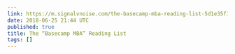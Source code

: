```yaml
---
link: https://m.signalvnoise.com/the-basecamp-mba-reading-list-5d1e35f10052
date: 2018-06-25 21:44 UTC
published: true
title: The “Basecamp MBA” Reading List
tags: []
---
```




